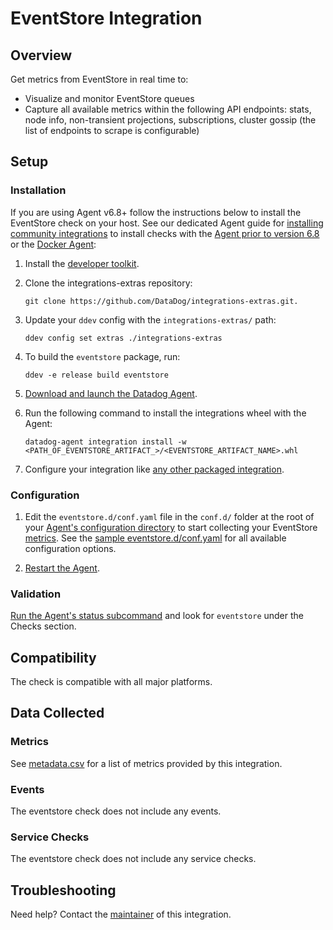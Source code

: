 # EventStore Integration

## Overview

Get metrics from EventStore in real time to:

* Visualize and monitor EventStore queues
* Capture all available metrics within the following API endpoints: stats, node info, non-transient projections, subscriptions, cluster gossip (the list of endpoints to scrape is configurable)

## Setup

### Installation

If you are using Agent v6.8+ follow the instructions below to install the EventStore check on your host. See our dedicated Agent guide for [installing community integrations][1] to install checks with the [Agent prior to version 6.8][2] or the [Docker Agent][3]:

1. Install the [developer toolkit][4].
2. Clone the integrations-extras repository:

   ```shell
   git clone https://github.com/DataDog/integrations-extras.git.
   ```

3. Update your `ddev` config with the `integrations-extras/` path:

   ```shell
   ddev config set extras ./integrations-extras
   ```

4. To build the `eventstore` package, run:

   ```shell
   ddev -e release build eventstore
   ```

5. [Download and launch the Datadog Agent][5].
6. Run the following command to install the integrations wheel with the Agent:

   ```shell
   datadog-agent integration install -w <PATH_OF_EVENTSTORE_ARTIFACT_>/<EVENTSTORE_ARTIFACT_NAME>.whl
   ```

7. Configure your integration like [any other packaged integration][6].

### Configuration

1. Edit the `eventstore.d/conf.yaml` file in the `conf.d/` folder at the root of your [Agent's configuration directory][7] to start collecting your EventStore [metrics](#metrics).
   See the [sample eventstore.d/conf.yaml][8] for all available configuration options.

2. [Restart the Agent][9].

### Validation

[Run the Agent's status subcommand][10] and look for `eventstore` under the Checks section.

## Compatibility

The check is compatible with all major platforms.

## Data Collected

### Metrics

See [metadata.csv][11] for a list of metrics provided by this integration.

### Events

The eventstore check does not include any events.

### Service Checks

The eventstore check does not include any service checks.

## Troubleshooting

Need help? Contact the [maintainer][12] of this integration.

[1]: https://docs.datadoghq.com/agent/guide/community-integrations-installation-with-docker-agent
[2]: https://docs.datadoghq.com/agent/guide/community-integrations-installation-with-docker-agent/?tab=agentpriorto68
[3]: https://docs.datadoghq.com/agent/guide/community-integrations-installation-with-docker-agent/?tab=docker
[4]: https://docs.datadoghq.com/developers/integrations/new_check_howto/#developer-toolkit
[5]: https://app.datadoghq.com/account/settings#agent
[6]: https://docs.datadoghq.com/getting_started/integrations
[7]: https://docs.datadoghq.com/agent/guide/agent-configuration-files/#agent-configuration-directory
[8]: https://github.com/DataDog/integrations-extras/blob/master/eventstore/datadog_checks/eventstore/data/conf.yaml.example
[9]: https://docs.datadoghq.com/agent/guide/agent-commands/#start-stop-restart-the-agent
[10]: https://docs.datadoghq.com/agent/guide/agent-commands/#service-status
[11]: https://github.com/DataDog/integrations-extras/blob/master/eventstore/metadata.csv
[12]: https://github.com/DataDog/integrations-extras/blob/master/eventstore/manifest.json
